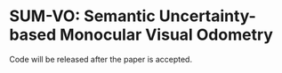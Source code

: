 # SUM-VO: Semantic Uncertainty-based Monocular Visual Odometry
Code will be released after the paper is accepted.
